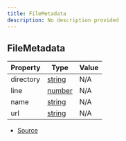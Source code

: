 ```yaml
---
title: FileMetadata
description: No description provided
---
```


## FileMetadata

| Property | Type | Value |
| ----------- | ----------- | ----------- |
| directory | [string](https://developer.mozilla.org/en-US/docs/Web/JavaScript/Reference/Global_Objects/String) | N/A |
| line | [number](https://developer.mozilla.org/en-US/docs/Web/JavaScript/Reference/Global_Objects/Number) | N/A |
| name | [string](https://developer.mozilla.org/en-US/docs/Web/JavaScript/Reference/Global_Objects/String) | N/A |
| url | [string](https://developer.mozilla.org/en-US/docs/Web/JavaScript/Reference/Global_Objects/String) | N/A |


- [Source](https://github.com/neplextech/micro-docgen/blob/515b36b40a80a8da0e52785839d6336deb90e3f3/src/utils/helpers.ts#L21)